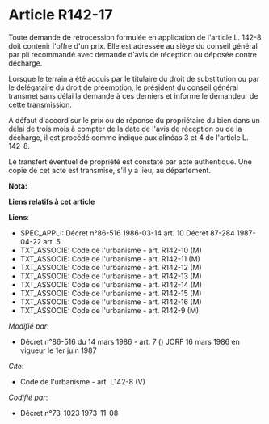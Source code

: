 # Article R142-17

Toute demande de rétrocession formulée en application de l'article L. 142-8 doit contenir l'offre d'un prix. Elle est
adressée au siège du conseil général par pli recommandé avec demande d'avis de réception ou déposée contre décharge. 

Lorsque le terrain a été acquis par le titulaire du droit de substitution ou par le délégataire du droit de préemption, le
président du conseil général transmet sans délai la demande à ces derniers et informe le demandeur de cette transmission. 

A défaut d'accord sur le prix ou de réponse du propriétaire du bien dans un délai de trois mois à compter de la date de
l'avis de réception ou de la décharge, il est procédé comme indiqué aux alinéas 3 et 4 de l'article L. 142-8. 

Le transfert éventuel de propriété est constaté par acte authentique. Une copie de cet acte est transmise, s'il y a lieu, au
département.

**Nota:**



**Liens relatifs à cet article**

**Liens**:

  - SPEC_APPLI: Décret n°86-516 1986-03-14 art. 10 Décret 87-284 1987-04-22 art. 5
  - TXT_ASSOCIE: Code de l'urbanisme - art. R142-10 (M)
  - TXT_ASSOCIE: Code de l'urbanisme - art. R142-11 (M)
  - TXT_ASSOCIE: Code de l'urbanisme - art. R142-12 (M)
  - TXT_ASSOCIE: Code de l'urbanisme - art. R142-13 (M)
  - TXT_ASSOCIE: Code de l'urbanisme - art. R142-14 (M)
  - TXT_ASSOCIE: Code de l'urbanisme - art. R142-15 (M)
  - TXT_ASSOCIE: Code de l'urbanisme - art. R142-16 (M)
  - TXT_ASSOCIE: Code de l'urbanisme - art. R142-9 (M)

_Modifié par_:

  - Décret n°86-516 du 14 mars 1986 - art. 7 () JORF 16 mars 1986 en vigueur le   1er juin 1987

_Cite_:

  - Code de l'urbanisme - art. L142-8 (V)

_Codifié par_:

  - Décret n°73-1023 1973-11-08

